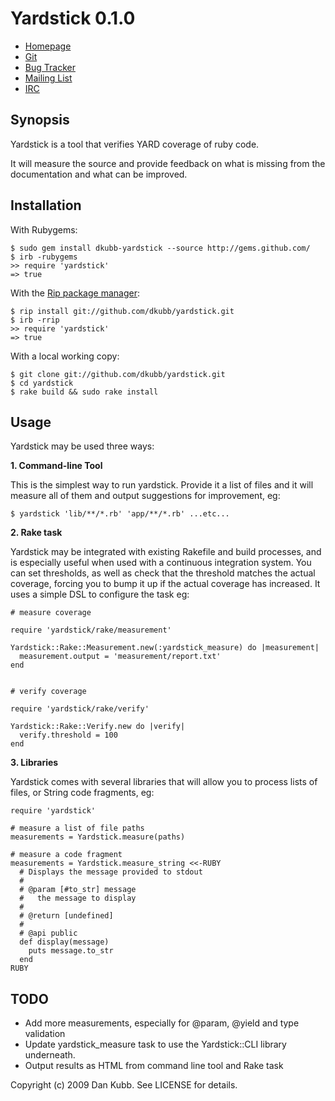 Yardstick 0.1.0
===============

* [Homepage](http://yardstick.rubyforge.org/)
* [Git](http://github.com/dkubb/yardstick)
* [Bug Tracker](http://github.com/dkubb/yardstick/issues)
* [Mailing List](http://groups.google.com/group/yardstick)
* [IRC](irc://irc.freenode.net/yardstick)

Synopsis
--------

Yardstick is a tool that verifies YARD coverage of ruby code.

It will measure the source and provide feedback on what is missing from
the documentation and what can be improved.

Installation
------------

With Rubygems:

    $ sudo gem install dkubb-yardstick --source http://gems.github.com/
    $ irb -rubygems
    >> require 'yardstick'
    => true

With the [Rip package manager](http://hellorip.com/):

    $ rip install git://github.com/dkubb/yardstick.git
    $ irb -rrip
    >> require 'yardstick'
    => true

With a local working copy:

    $ git clone git://github.com/dkubb/yardstick.git
    $ cd yardstick
    $ rake build && sudo rake install

Usage
-----

Yardstick may be used three ways:

**1. Command-line Tool**

This is the simplest way to run yardstick.  Provide it a list of files
and it will measure all of them and output suggestions for improvement,
eg:

    $ yardstick 'lib/**/*.rb' 'app/**/*.rb' ...etc...

**2. Rake task**

Yardstick may be integrated with existing Rakefile and build processes,
and is especially useful when used with a continuous integration system.
You can set thresholds, as well as check that the threshold matches the
actual coverage, forcing you to bump it up if the actual coverage has
increased.  It uses a simple DSL to configure the task eg:

    # measure coverage

    require 'yardstick/rake/measurement'

    Yardstick::Rake::Measurement.new(:yardstick_measure) do |measurement|
      measurement.output = 'measurement/report.txt'
    end


    # verify coverage

    require 'yardstick/rake/verify'

    Yardstick::Rake::Verify.new do |verify|
      verify.threshold = 100
    end


**3. Libraries**

Yardstick comes with several libraries that will allow you to process
lists of files, or String code fragments, eg:

    require 'yardstick'

    # measure a list of file paths
    measurements = Yardstick.measure(paths)

    # measure a code fragment
    measurements = Yardstick.measure_string <<-RUBY
      # Displays the message provided to stdout
      #
      # @param [#to_str] message
      #   the message to display
      #
      # @return [undefined]
      #
      # @api public
      def display(message)
        puts message.to_str
      end
    RUBY

TODO
----

- Add more measurements, especially for @param, @yield and type
  validation
- Update yardstick_measure task to use the Yardstick::CLI library
  underneath.
- Output results as HTML from command line tool and Rake task

Copyright (c) 2009 Dan Kubb. See LICENSE for details.
